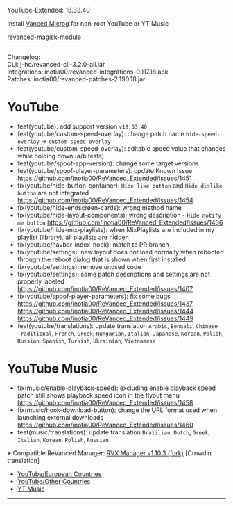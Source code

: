 YouTube-Extended: 18.33.40  

Install [Vanced Microg](https://github.com/TeamVanced/VancedMicroG/releases) for non-root YouTube or YT Music  

[revanced-magisk-module](https://github.com/j-hc/revanced-magisk-module)  

---
Changelog:  
CLI: j-hc/revanced-cli-3.2.0-all.jar  
Integrations: inotia00/revanced-integrations-0.117.18.apk  
Patches: inotia00/revanced-patches-2.190.18.jar  

YouTube
==
- feat(youtube): add support version `v18.33.40`
- feat(youtube/custom-speed-overlay): change patch name `hide-speed-overlay` → `custom-speed-overlay`
- feat(youtube/custom-speed-overlay): editable speed value that changes while holding down (a/b tests)
- feat(youtube/spoof-app-version): change some target versions
- feat(youtube/spoof-player-parameters): update Known Issue https://github.com/inotia00/ReVanced_Extended/issues/1451
- fix(youtube/hide-button-container): `Hide like button` and `Hide dislike button` are not integrated https://github.com/inotia00/ReVanced_Extended/issues/1454
- fix(youtube/hide-endscreen-cards): wrong method name
- fix(youtube/hide-layout-components): wrong description - `Hide notify me button` https://github.com/inotia00/ReVanced_Extended/issues/1436
- fix(youtube/hide-mix-playlists): when MixPlaylists are included in my playlist (library), all playlists are hidden
- fix(youtube/navbar-index-hook): match to PR branch
- fix(youtube/settings): new layout does not load normally when rebooted through the reboot dialog that is shown when first installed
- fix(youtube/settings): remove unused code
- fix(youtube/settings): some patch descriptions and settings are not properly labeled https://github.com/inotia00/ReVanced_Extended/issues/1407
- fix(youtube/spoof-player-parameters): fix some bugs https://github.com/inotia00/ReVanced_Extended/issues/1437 https://github.com/inotia00/ReVanced_Extended/issues/1444 https://github.com/inotia00/ReVanced_Extended/issues/1449 
- feat(youtube/translations): update translation
`Arabic`, `Bengali`, `Chinese Traditional`, `French`, `Greek`, `Hungarian`, `Italian`, `Japanese`, `Korean`, `Polish`, `Russian`, `Spanish`, `Turkish`, `Ukrainian`, `Vietnamese`


YouTube Music
==
- fix(music/enable-playback-speed): excluding enable playback speed patch still shows playback speed icon in the flyout menu https://github.com/inotia00/ReVanced_Extended/issues/1458
- fix(music/hook-download-button): change the URL format used when launching external downloads https://github.com/inotia00/ReVanced_Extended/issues/1460
- feat(music/translations): update translation
`Brazilian`, `Dutch`, `Greek`, `Italian`, `Korean`, `Polish`, `Russian`


※ Compatible ReVanced Manager: [RVX Manager v1.10.3 (fork)](https://github.com/inotia00/revanced-manager/releases/tag/v1.10.3)
[Crowdin translation]
- [YouTube/European Countries](https://crowdin.com/project/revancedextendedeu)
- [YouTube/Other Countries](https://crowdin.com/project/revancedextended)
- [YT Music](https://crowdin.com/project/revanced-music-extended)

---  
